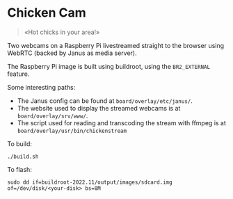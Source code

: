 # Chicken Cam

> «Hot chicks in your area!»

Two webcams on a Raspberry Pi livestreamed straight to the browser using WebRTC
(backed by Janus as media server).

The Raspberry Pi image is built using buildroot, using the `BR2_EXTERNAL` feature.

Some interesting paths:

- The Janus config can be found at `board/overlay/etc/janus/`.
- The website used to display the streamed webcams is at `board/overlay/srv/www/`.
- The script used for reading and transcoding the stream with ffmpeg is at
  `board/overlay/usr/bin/chickenstream`

To build:

    ./build.sh

To flash:

    sudo dd if=buildroot-2022.11/output/images/sdcard.img of=/dev/disk/<your-disk> bs=8M
